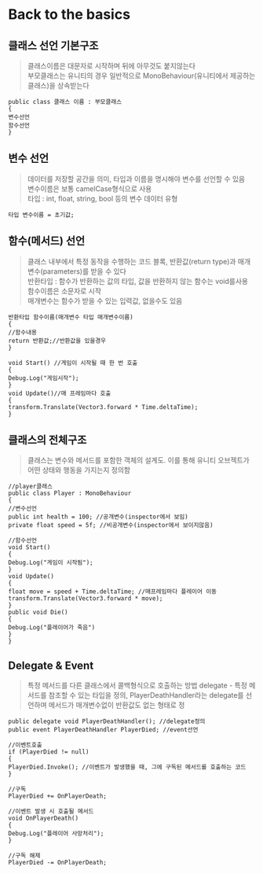 # Back to the basics

## 클래스 선언 기본구조 
> 클래스이름은 대문자로 시작하며 뒤에 아무것도 붙지않는다   
> 부모클래스는 유니티의 경우 일반적으로 MonoBehaviour(유니티에서 제공하는 클래스)을 상속받는다
```
public class 클래스 이름 : 부모클래스 
{
변수선언
함수선언
}
```
## 변수 선언
> 데이터를 저장할 공간을 의미, 타입과 이름을 명시해야 변수를 선언할 수 있음   
> 변수이름은 보통 camelCase형식으로 사용   
> 타입 : int, float, string, bool 등의 변수 데이터 유형   
```
타입 변수이름 = 초기값;
```
## 함수(메서드) 선언
> 클래스 내부에서 특정 동작을 수행하는 코드 블록, 반환값(return type)과 매개변수(parameters)를 받을 수 있다   
> 반환타입 : 함수가 반환하는 값의 타입, 값을 반환하지 않는 함수는 void를사용   
> 함수이름은 소문자로 시작   
> 매개변수는 함수가 받을 수 있는 입력값, 없을수도 있음    
```
반환타입 함수이름(매개변수 타입 매개변수이름)
{
//함수내용
return 반환값;//반환값을 있을경우
}

```
```
void Start() //게임이 시작될 때 한 번 호출
{
Debug.Log("게임시작");
}
void Update()//매 프레임마다 호출
{
transform.Translate(Vector3.forward * Time.deltaTime);
}
```
## 클래스의 전체구조
> 클래스는 변수와 메서드를 포함한 객체의 설계도. 이를 통해 유니티 오브젝트가 어떤 상태와 행동을 가지는지 정의함
```
//player클래스
public class Player : MonoBehaviour
{
//변수선언
public int health = 100; //공개변수(inspector에서 보임)
private float speed = 5f; //비공개변수(inspector에서 보이지않음)

//함수선언
void Start()
{
Debug.Log("게임이 시작됨");
}
void Update()
{
float move = speed + Time.deltaTime; //매프레임마다 플레이어 이동
transform.Translate(Vector3.forward * move);
}
public void Die()
{
Debug.Log("플레이어가 죽음")
}
}
```
## Delegate & Event
> 특정 메서드를 다른 클래스에서 콜백형식으로 호출하는 방법
> delegate - 특정 메서드를 참조할 수 있는 타입을 정의, PlayerDeathHandler라는 delegate를 선언하며 메서드가 매개변수없이 반환값도 없는 형태로 정
```
public delegate void PlayerDeathHandler(); //delegate정의
public event PlayerDeathHandler PlayerDied; //event선언

//이벤트호출
if (PlayerDied != null)
{
PlayerDied.Invoke(); //이벤트가 발생했을 때, 그에 구독된 메서드를 호출하는 코드
}

//구독
PlayerDied += OnPlayerDeath;

//이벤트 발생 시 호출될 메서드
void OnPlayerDeath()
{
Debug.Log("플레이어 사망처리");
}

//구독 해제
PlayerDied -= OnPlayerDeath;
```
```
